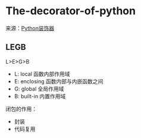 # The-decorator-of-python

来源：[Python装饰器](https://www.imooc.com/learn/581)

## LEGB
L>E>G>B

- L: local 函数内部作用域
- E: enclosing 函数内部与内嵌函数之间
- G: global 全局作用域
- B: built-in 内置作用域

闭包的作用：
- 封装
- 代码复用
